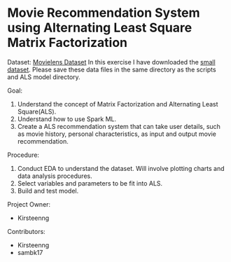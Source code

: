 # Movie Recommendation System using Alternating Least Square Matrix Factorization

Dataset: [Movielens Dataset](https://grouplens.org/datasets/movielens/latest/)
In this exercise I have downloaded the [small dataset](https://files.grouplens.org/datasets/movielens/ml-latest-small.zip). Please save these data files in the same directory as the scripts and ALS model directory.

Goal: 
1. Understand the concept of Matrix Factorization and Alternating Least Square(ALS).
2. Understand how to use Spark ML.
3. Create a ALS recommendation system that can take user details, such as movie history, personal characteristics, as input and output movie recommendation.

Procedure:
1. Conduct EDA to understand the dataset. Will involve plotting charts and data analysis procedures.   
2. Select variables and parameters to be fit into ALS.
3. Build and test model.


Project Owner: 
* Kirsteenng

Contributors:
* Kirsteenng
* sambk17
